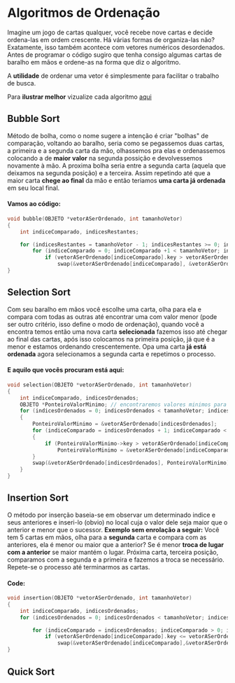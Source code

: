 # Algoritmos de Ordenação

Imagine um jogo de cartas qualquer, você recebe nove cartas e decide ordena-las em ordem crescente. Há várias formas de organiza-las não? Exatamente, isso também acontece com vetores numéricos desordenados. Antes de programar o código sugiro que tenha consigo algumas cartas de baralho em mãos e ordene-as na forma que diz o algoritmo.

A **utilidade** de ordenar uma vetor é simplesmente para facilitar o trabalho de busca.

Para **ilustrar melhor** vizualize cada algoritmo [aqui](https://visualgo.net/en/sorting)

## Bubble Sort

Método de bolha, como o nome sugere a intenção é criar "bolhas" de comparação, voltando ao baralho, seria como se pegassemos duas cartas, a primeira e a segunda carta da mão, olhassemos pra elas e ordenassemos colocando a de **maior valor** na segunda possição e devolvessemos novamente à mão. A proxima bolha seria entre a segunda carta (aquela que deixamos na segunda posição) e a terceira. Assim repetindo até que a maior carta **chege ao final** da mão e então teriamos **uma carta já ordenada** em seu local final. 

#### Vamos ao código:

~~~c
void bubble(OBJETO *vetorASerOrdenado, int tamanhoVetor)
{
    int indiceComparado, indicesRestantes; 

    for (indicesRestantes = tamanhoVetor - 1; indicesRestantes >= 0; indicesRestantes--)
        for (indiceComparado = 0; indiceComparado +1 < tamanhoVetor; indiceComparado++)
            if (vetorASerOrdenado[indiceComparado].key > vetorASerOrdenado[indiceComparado + 1].key) //se a posicao da frente for maior o algoritmo troca
                swap(&vetorASerOrdenado[indiceComparado], &vetorASerOrdenado[indiceComparado + 1]); //troca
}
~~~

## Selection Sort

Com seu baralho em mãos você escolhe uma carta, olha para ela e compara com todas as outras até encontrar uma com valor menor (pode ser outro critério, isso define o modo de ordenação), quando você a  encontra temos então uma nova carta **selecionada** fazemos isso até chegar ao final das cartas, após isso colocamos na primeira posição, já que é a menor e estamos ordenando crescentemente. Opa uma carta **já está ordenada** agora selecionamos a segunda carta e repetimos o processo.

#### E aquilo que vocês procuram está aqui:

~~~c
void selection(OBJETO *vetorASerOrdenado, int tamanhoVetor)
{
    int indiceComparado, indicesOrdenados;
    OBJETO *PonteiroValorMinimo; // encontraremos valores minimos para o metodo de troca ela recebera o endereco de memoria do valor minimo do vetor
    for (indicesOrdenados = 0; indicesOrdenados < tamanhoVetor; indicesOrdenados++) //a cada vez que o IndicesOrdenados 'e incrementado significa que um itam ja esta ordenado
    {
        PonteiroValorMinimo = &vetorASerOrdenado[indicesOrdenados];
        for (indiceComparado = indicesOrdenados + 1; indiceComparado < tamanhoVetor; indiceComparado++)
        {
            if (PonteiroValorMinimo->key > vetorASerOrdenado[indiceComparado].key ) //se o valor selecionado for maior que o valor comparado atribuimos um novo apontamento para o nosso ponteiro
                PonteiroValorMinimo = &vetorASerOrdenado[indiceComparado];
        }
        swap(&vetorASerOrdenado[indicesOrdenados], PonteiroValorMinimo); //troca
    }
}
~~~



## Insertion Sort

O método por inserção baseia-se em observar um determinado indice e seus anteriores e inseri-lo (obvio) no local cuja o valor dele seja maior que o anterior e menor que o sucessor. **Exemplo sem enrolação a seguir:** Você tem 5 cartas em mãos, olha para a **segunda** carta e compara com as anteriores, ela é menor ou maior que a anterior? Se é menor **troca de lugar com a anterior** se maior mantém o lugar. Próxima carta, terceira posição, comparamos com a segunda e a primeira e fazemos a troca se necessário. Repete-se o processo até terminarmos as cartas.

#### Code:

~~~C
void insertion(OBJETO *vetorASerOrdenado, int tamanhoVetor)
{
    int indiceComparado, indicesOrdenados;
    for (indicesOrdenados = 0; indicesOrdenados < tamanhoVetor; indicesOrdenados++) //a cada vez que o IndicesOrdenados 'e incrementado significa que um itam ja esta ordenado

        for (indiceComparado = indicesOrdenados; indiceComparado > 0; indiceComparado--) //recebe o item de referencia e analisa ele de traz para frente ate chegar ao primeiro item
            if (vetorASerOrdenado[indiceComparado].key <= vetorASerOrdenado[indiceComparado - 1].key) //se for menor que o aterior troca
                swap(&vetorASerOrdenado[indiceComparado],&vetorASerOrdenado[indiceComparado - 1]); //troca
}
~~~



## Quick Sort
